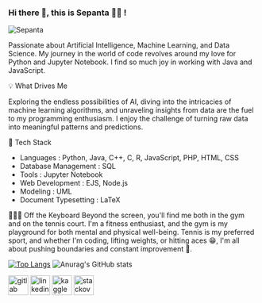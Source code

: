 ### Hi there 👋, this is Sepanta 👨‍💻 !

![Sepanta](https://images.squarespace-cdn.com/content/v1/56cdf6a286db435e428248e4/1456814747349-8DJAT31WM36SZG9I0F1A/Sep+1.jpg?format=1500w)

Passionate about Artificial Intelligence, Machine Learning, and Data Science.
My journey in the world of code revolves around my love for Python and Jupyter Notebook.
I find so much joy in working with Java and JavaScript.

💡 What Drives Me

Exploring the endless possibilities of AI, diving into the intricacies of machine learning algorithms, and unraveling insights from data are the fuel to my programming enthusiasm.
I enjoy the challenge of turning raw data into meaningful patterns and predictions.

🚀 Tech Stack

* Languages : Python, Java, C++, C, R, JavaScript, PHP, HTML, CSS
* Database Management : SQL
* Tools : Jupyter Notebook
* Web Development : EJS, Node.js
* Modeling : UML
* Document Typesetting : LaTeX

🏋️‍♂️🎾 Off the Keyboard
Beyond the screen, you'll find me both in the gym and on the tennis court.
I'm a fitness enthusiast, and the gym is my playground for both mental and physical well-being.
Tennis is my preferred sport, and whether I'm coding, lifting weights, or hitting aces 😁, I'm all about pushing boundaries and constant improvement 💪. 

[![Top Langs](https://github-readme-stats.vercel.app/api/top-langs/?username=sepanta007&layout=pie)](https://github.com/anuraghazra/github-readme-stats)
![Anurag's GitHub stats](https://github-readme-stats.vercel.app/api?username=sepanta007&show_icons=true&theme=radical)

[<img src='https://cdn.jsdelivr.net/npm/simple-icons@3.0.1/icons/gitlab.svg' alt='gitlab' height='40'>](https://gitlab.com/sepanta007)
[<img src='https://cdn.jsdelivr.net/npm/simple-icons@3.0.1/icons/linkedin.svg' alt='linkedin' height='40'>](https://www.linkedin.com/in/sepanta-farzollahi/)
[<img src='https://cdn.jsdelivr.net/npm/simple-icons@3.0.1/icons/kaggle.svg' alt='kaggle' height='40'>](https://www.kaggle.com/sepanta007) 
[<img src='https://cdn.jsdelivr.net/npm/simple-icons@3.0.1/icons/stackoverflow.svg' alt='stackoverflow' height='40'>](https://stackoverflow.com/users/22829654)
